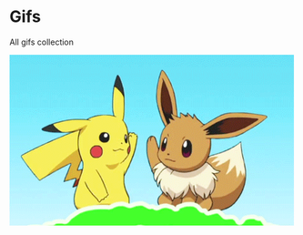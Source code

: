 # Gifs
All gifs collection

![Picachu Gif](https://github.com/Thejus5/Gifs/blob/main/Gifs/picachu.gif)
